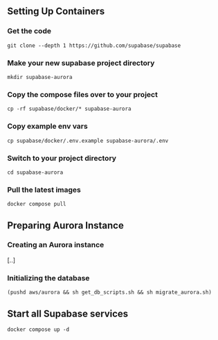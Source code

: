 ## Setting Up Containers

### Get the code

```
git clone --depth 1 https://github.com/supabase/supabase
```

### Make your new supabase project directory

```
mkdir supabase-aurora
```

### Copy the compose files over to your project

```
cp -rf supabase/docker/* supabase-aurora
```

### Copy example env vars

```
cp supabase/docker/.env.example supabase-aurora/.env
```

### Switch to your project directory

```
cd supabase-aurora
```

### Pull the latest images

```
docker compose pull
```

## Preparing Aurora Instance

### Creating an Aurora instance

[..]

### Initializing the database

```
(pushd aws/aurora && sh get_db_scripts.sh && sh migrate_aurora.sh)
```

## Start all Supabase services

```
docker compose up -d
```

